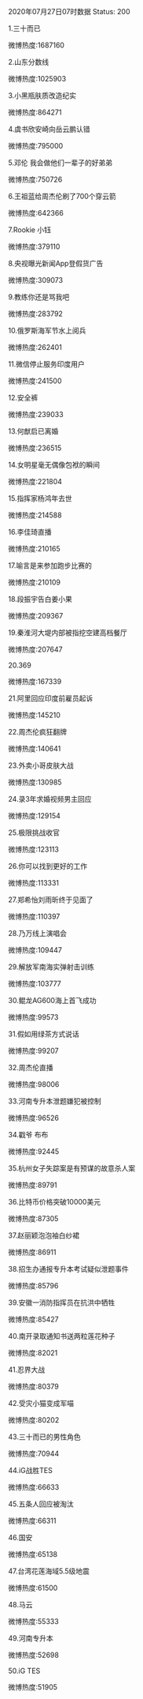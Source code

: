 2020年07月27日07时数据
Status: 200

1.三十而已

微博热度:1687160

2.山东分数线

微博热度:1025903

3.小黑瓶肤质改造纪实

微博热度:864271

4.虞书欣安崎向岳云鹏认错

微博热度:795000

5.邓伦 我会做他们一辈子的好弟弟

微博热度:750726

6.王祖蓝给周杰伦刷了700个穿云箭

微博热度:642366

7.Rookie 小钰

微博热度:379110

8.央视曝光新闻App登假货广告

微博热度:309073

9.教练你还是骂我吧

微博热度:283792

10.俄罗斯海军节水上阅兵

微博热度:262401

11.微信停止服务印度用户

微博热度:241500

12.安全裤

微博热度:239033

13.何猷启已离婚

微博热度:236515

14.女明星毫无偶像包袱的瞬间

微博热度:221804

15.指挥家杨鸿年去世

微博热度:214588

16.李佳琦直播

微博热度:210165

17.喻言是来参加跑步比赛的

微博热度:210109

18.段振宇告白姜小果

微博热度:209367

19.秦淮河大堤内部被指挖空建高档餐厅

微博热度:207647

20.369

微博热度:167339

21.阿里回应印度前雇员起诉

微博热度:145210

22.周杰伦疯狂翻牌

微博热度:140641

23.外卖小哥皮肤大战

微博热度:130985

24.录3年求婚视频男主回应

微博热度:129154

25.极限挑战收官

微博热度:123113

26.你可以找到更好的工作

微博热度:113331

27.郑希怡刘雨昕终于见面了

微博热度:110397

28.乃万线上演唱会

微博热度:109447

29.解放军南海实弹射击训练

微博热度:103777

30.鲲龙AG600海上首飞成功

微博热度:99573

31.假如用绿茶方式说话

微博热度:99207

32.周杰伦直播

微博热度:98006

33.河南专升本泄题嫌犯被控制

微博热度:96526

34.戳爷 布布

微博热度:92445

35.杭州女子失踪案是有预谋的故意杀人案

微博热度:89791

36.比特币价格突破10000美元

微博热度:87305

37.赵丽颖泡泡袖白纱裙

微博热度:86911

38.招生办通报专升本考试疑似泄题事件

微博热度:85796

39.安徽一消防指挥员在抗洪中牺牲

微博热度:85427

40.南开录取通知书送两粒莲花种子

微博热度:82021

41.忍界大战

微博热度:80379

42.受灾小猫变成军喵

微博热度:80202

43.三十而已的男性角色

微博热度:70944

44.iG战胜TES

微博热度:66633

45.五条人回应被淘汰

微博热度:66311

46.国安

微博热度:65138

47.台湾花莲海域5.5级地震

微博热度:61500

48.马云

微博热度:55333

49.河南专升本

微博热度:52698

50.iG TES

微博热度:51905

